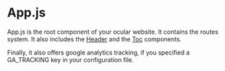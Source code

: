 # App.js

App.js is the root component of your ocular website. It contains the routes system.
It also includes the [Header](/website/src/docs/reference/build-your-own-components/2-app/2-Header.md) and the [Toc](./toc) components.

Finally, it also offers google analytics tracking, if you specified a GA_TRACKING key in your configuration file.
